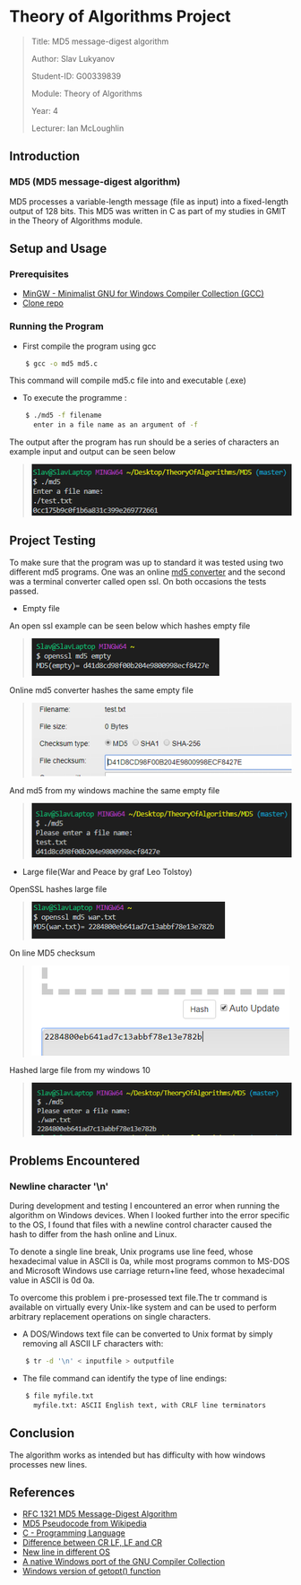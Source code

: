 # Theory of Algorithms Project

>Title: MD5 message-digest algorithm
>
>Author: Slav Lukyanov
>
>Student-ID: G00339839
>
>Module: Theory of Algorithms
>
>Year: 4
>
>Lecturer: Ian McLoughlin

## Introduction

### MD5 (MD5 message-digest algorithm)

MD5 processes a variable-length message (file as input) into a fixed-length output of 128 bits.
This MD5 was written in C as part of my studies in GMIT in the Theory of Algorithms module.

## Setup and Usage

### Prerequisites

 - <a href="https://sourceforge.net/projects/mingw/">MinGW - Minimalist GNU for Windows Compiler Collection (GCC)</a>
 - <a href="https://github.com/SlavLuk/MD5">Clone repo</a>

### Running the Program

 - First compile the program using gcc

```sh
    $ gcc -o md5 md5.c
```

This command will compile md5.c file into and executable (.exe)

 - To execute the programme :

```sh
    $ ./md5 -f filename
      enter in a file name as an argument of -f
```

The output after the program has run should be a series of characters
an example input and output can be seen below

><img src="https://github.com/SlavLuk/MD5/blob/master/img/example.PNG">

## Project Testing

To make sure that the program was up to standard it was tested using two
different md5 programs. One was an online <a href="http://onlinemd5.com">md5 converter</a> and the second was a
terminal converter called open ssl. On both occasions the tests passed.

 - Empty file

An open ssl example can be seen below which hashes empty file

><img src="https://github.com/SlavLuk/MD5/blob/master/img/empty.png">
 Online md5 converter hashes the same empty file
><img src="https://github.com/SlavLuk/MD5/blob/master/img/online.png">
 And md5 from my windows machine the same empty file
><img src="https://github.com/SlavLuk/MD5/blob/master/img/mine.png">

 - Large file(War and Peace by graf Leo Tolstoy)

OpenSSL hashes large file

><img src="https://github.com/SlavLuk/MD5/blob/master/img/warssl.png">
 On line MD5 checksum
><img src="https://github.com/SlavLuk/MD5/blob/master/img/warline.png">
 Hashed large file from my windows 10
><img src="https://github.com/SlavLuk/MD5/blob/master/img/warmine.png">

## Problems Encountered

### Newline character '\n'

During development and testing I encountered an error when running the algorithm on Windows devices.
When I looked further into the error specific to the OS, I found that files with a newline
control character caused the hash to differ from the hash online and Linux.

To denote a single line break, Unix programs use line feed, whose hexadecimal value in ASCII is 0a,
while most programs common to MS-DOS and Microsoft Windows
use carriage return+line feed, whose hexadecimal value in ASCII is 0d 0a.

To overcome this problem i pre-prosessed text file.The tr command is available on
virtually every Unix-like system and can be used to perform arbitrary replacement operations
on single characters.

 - A DOS/Windows text file can be converted to Unix format by simply removing all ASCII LF
  characters with:

```sh
    $ tr -d '\n' < inputfile > outputfile
```

 - The file command can identify the type of line endings:

```sh
    $ file myfile.txt
      myfile.txt: ASCII English text, with CRLF line terminators
```

## Conclusion

The algorithm works as intended but has difficulty with how windows processes new lines.

## References

 - <a href="https://tools.ietf.org/pdf/rfc1321.pdf">RFC 1321 MD5 Message-Digest Algorithm</a>
 - <a href="https://en.wikipedia.org/wiki/MD5">MD5 Pseudocode from Wikipedia</a>
 - <a href="https://en.cppreference.com/w/c/language">C - Programming Language</a>
 - <a href="https://stackoverflow.com/questions/1552749/difference-between-cr-lf-lf-and-cr-line-break-types">Difference between CR LF, LF and CR</a>
 - <a href="https://en.wikipedia.org/wiki/Newline">New line in different OS</a>
 - <a href="https://sourceforge.net/projects/mingw/">A native Windows port of the GNU Compiler Collection</a>
 - <a href="https://www.codeproject.com/Articles/157001/Full-getopt-Port-for-Unicode-and-Multibyte-Microso">Windows version of getopt() function</a>
 